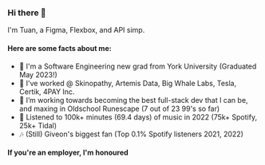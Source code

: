 ### Hi there 👋

I'm Tuan, a Figma, Flexbox, and API simp.

#### Here are some facts about me:
- 🔭 I'm a Software Engineering new grad from York University (Graduated May 2023!)
- 🚗 I've worked @ Skinopathy, Artemis Data, Big Whale Labs, Tesla, Certik, 4PAY Inc.
- 🌱 I’m working towards becoming the best full-stack dev that I can be, and maxing in Oldschool Runescape (7 out of 23 99's so far)
- 🎸 Listened to 100k+ minutes (69.4 days) of music in 2022 (75k+ Spotify, 25k+ Tidal)
- 🎶 (Still) Giveon's biggest fan (Top 0.1% Spotify listeners 2021, 2022)

#### If you're an employer, I'm honoured
